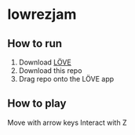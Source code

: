# lowrezjam
## How to run
1. Download [LÖVE](https://love2d.org/) 
2. Download this repo
3. Drag repo onto the LÖVE app

## How to play
Move with arrow keys
Interact with Z
